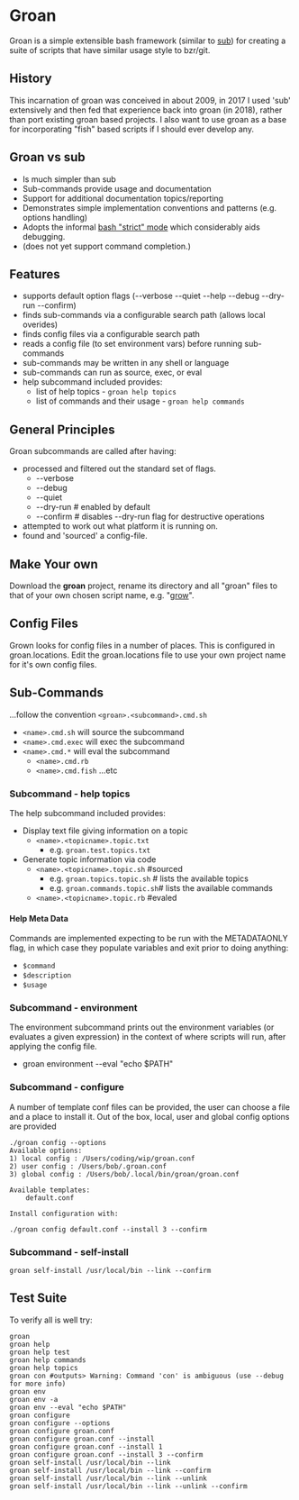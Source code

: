 # Groan

Groan is a simple extensible bash framework (similar to [sub](https://github.com/basecamp/sub))
for creating a suite of scripts that have similar usage style to bzr/git. 

## History

This incarnation of groan was conceived in about 2009, in 2017 I used 'sub' extensively and then fed that experience back into groan (in 2018), rather than port existing groan based projects. I also want to use groan as a base for incorporating "fish" based scripts if I should ever develop any.

## Groan vs sub

* Is much simpler than sub
* Sub-commands provide usage and documentation
* Support for additional documentation topics/reporting
* Demonstrates simple implementation conventions and patterns (e.g. options handling)
* Adopts the informal [bash "strict" mode](http://redsymbol.net/articles/unofficial-bash-strict-mode/) which considerably aids debugging.
* (does not yet support command completion.)

## Features

* supports default option flags (--verbose --quiet --help --debug --dry-run --confirm)
* finds sub-commands via a configurable search path (allows local overides)
* finds config files via a configurable search path
* reads a config file (to set environment vars) before running sub-commands
* sub-commands may be written in any shell or language
* sub-commands can run as source, exec, or eval
* help subcommand included provides:
	* list of help topics - `groan help topics`
	* list of commands and their usage - `groan help commands` 

## General Principles

Groan subcommands are called after having:

* processed and filtered out the standard set of flags.
	* --verbose
	* --debug
	* --quiet
	* --dry-run  # enabled by default
	* --confirm  # disables --dry-run flag for destructive operations
* attempted to work out what platform it is running on. 
* found and 'sourced' a config-file.

## Make Your own

Download the __groan__ project, rename its directory and all "groan" files to that of your own chosen script name, e.g. "[grow](https://launchpad.net/grow)". 

## Config Files

Grown looks for config files in a number of places. This is configured in groan.locations. Edit the groan.locations file to use your own project name for it's own config files.

## Sub-Commands

...follow the convention `<groan>.<subcommand>.cmd.sh`

* `<name>.cmd.sh` will source the subcommand
* `<name>.cmd.exec` will exec the subcommand
* `<name>.cmd.*` will eval the subcommand
	* `<name>.cmd.rb`
	* `<name>.cmd.fish` ...etc

### Subcommand - help topics

The help subcommand included provides:

* Display text file giving information on a topic
	* `<name>.<topicname>.topic.txt`
		* e.g. `groan.test.topics.txt`
* Generate topic information via code
	* `<name>.<topicname>.topic.sh` #sourced
		* e.g. `groan.topics.topic.sh` # lists the available topics
		* e.g. `groan.commands.topic.sh`# lists the available commands
	* `<name>.<topicname>.topic.rb` #evaled

#### Help Meta Data

Commands are implemented expecting to be run with the METADATAONLY flag, in which case they populate variables and exit prior to doing anything:

* `$command`
* `$description`
* `$usage`

### Subcommand - environment

The environment subcommand prints out the environment variables (or evaluates a given expression) in the context of where scripts will run, after applying the config file.

* groan environment --eval "echo $PATH"

### Subcommand - configure

A number of template conf files can be provided, the user can choose a file and a place to install it. Out of the box, local, user and global config options are provided

    ./groan config --options
    Available options:
    1) local config : /Users/coding/wip/groan.conf
    2) user config : /Users/bob/.groan.conf
    3) global config : /Users/bob/.local/bin/groan/groan.conf
       
    Available templates:
        default.conf
        
    Install configuration with:
    
    ./groan config default.conf --install 3 --confirm 
        
### Subcommand - self-install

    groan self-install /usr/local/bin --link --confirm

## Test Suite

To verify all is well try:

    groan
    groan help
    groan help test
    groan help commands
    groan help topics
    groan con #outputs> Warning: Command 'con' is ambiguous (use --debug for more info)
    groan env
    groan env -a
    groan env --eval "echo $PATH"
    groan configure
    groan configure --options
    groan configure groan.conf
    groan configure groan.conf --install
    groan configure groan.conf --install 1
    groan configure groan.conf --install 3 --confirm
    groan self-install /usr/local/bin --link 
    groan self-install /usr/local/bin --link --confirm
    groan self-install /usr/local/bin --link --unlink 
    groan self-install /usr/local/bin --link --unlink --confirm
    
    
